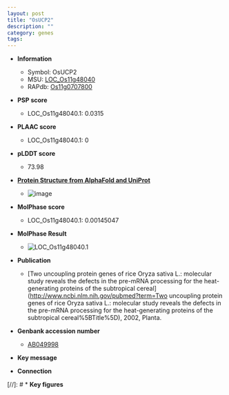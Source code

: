 ```yaml
---
layout: post
title: "OsUCP2"
description: ""
category: genes
tags: 
---
```


* **Information**  
    + Symbol: OsUCP2  
    + MSU: [LOC_Os11g48040](http://rice.plantbiology.msu.edu/cgi-bin/ORF_infopage.cgi?orf=LOC_Os11g48040)  
    + RAPdb: [Os11g0707800](http://rapdb.dna.affrc.go.jp/viewer/gbrowse_details/irgsp1?name=Os11g0707800)  

* **PSP score**  
    + LOC_Os11g48040.1: 0.0315 

* **PLAAC score**  
    + LOC_Os11g48040.1: 0 

* **pLDDT score**
    + 73.98

* **[Protein Structure from AlphaFold and UniProt](https://www.uniprot.org/uniprotkb/Q2QZ12/entry#structure)**
    + ![image](https://ricepsp.github.io/images/Q2/AF-Q2QZ12-F1.png)

* **MolPhase score**
    + LOC_Os11g48040.1: 0.00145047

* **MolPhase Result**
    + ![LOC_Os11g48040.1](https://304243504.github.io/Pictures/LOC_Os11g/LOC_Os11g48040.1.png)

* **Publication**  
    + [Two uncoupling protein genes of rice Oryza sativa L.: molecular study reveals the defects in the pre-mRNA processing for the heat-generating proteins of the subtropical cereal](http://www.ncbi.nlm.nih.gov/pubmed?term=Two uncoupling protein genes of rice Oryza sativa L.: molecular study reveals the defects in the pre-mRNA processing for the heat-generating proteins of the subtropical cereal%5BTitle%5D), 2002, Planta.

* **Genbank accession number**  
    + [AB049998](http://www.ncbi.nlm.nih.gov/nuccore/AB049998)

* **Key message**  

* **Connection**  

[//]: # * **Key figures**  


